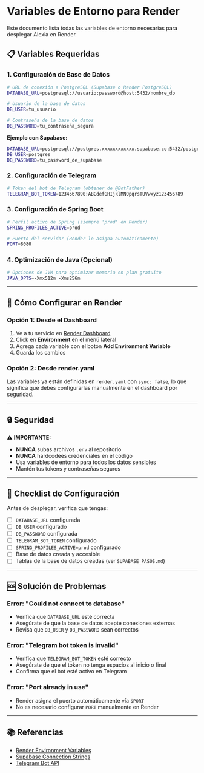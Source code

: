# Variables de Entorno para Render

Este documento lista todas las variables de entorno necesarias para desplegar Alexia en Render.

## 📋 Variables Requeridas

### 1. Configuración de Base de Datos

```bash
# URL de conexión a PostgreSQL (Supabase o Render PostgreSQL)
DATABASE_URL=postgresql://usuario:password@host:5432/nombre_db

# Usuario de la base de datos
DB_USER=tu_usuario

# Contraseña de la base de datos
DB_PASSWORD=tu_contraseña_segura
```

**Ejemplo con Supabase:**
```bash
DATABASE_URL=postgresql://postgres.xxxxxxxxxxxx.supabase.co:5432/postgres
DB_USER=postgres
DB_PASSWORD=tu_password_de_supabase
```

### 2. Configuración de Telegram

```bash
# Token del bot de Telegram (obtener de @BotFather)
TELEGRAM_BOT_TOKEN=1234567890:ABCdefGHIjklMNOpqrsTUVwxyz123456789
```

### 3. Configuración de Spring Boot

```bash
# Perfil activo de Spring (siempre 'prod' en Render)
SPRING_PROFILES_ACTIVE=prod

# Puerto del servidor (Render lo asigna automáticamente)
PORT=8080
```

### 4. Optimización de Java (Opcional)

```bash
# Opciones de JVM para optimizar memoria en plan gratuito
JAVA_OPTS=-Xmx512m -Xms256m
```

---

## 🔧 Cómo Configurar en Render

### Opción 1: Desde el Dashboard

1. Ve a tu servicio en [Render Dashboard](https://dashboard.render.com/)
2. Click en **Environment** en el menú lateral
3. Agrega cada variable con el botón **Add Environment Variable**
4. Guarda los cambios

### Opción 2: Desde render.yaml

Las variables ya están definidas en `render.yaml` con `sync: false`, lo que significa que debes configurarlas manualmente en el dashboard por seguridad.

---

## 🔒 Seguridad

⚠️ **IMPORTANTE:**
- **NUNCA** subas archivos `.env` al repositorio
- **NUNCA** hardcodees credenciales en el código
- Usa variables de entorno para todos los datos sensibles
- Mantén tus tokens y contraseñas seguros

---

## 📝 Checklist de Configuración

Antes de desplegar, verifica que tengas:

- [ ] `DATABASE_URL` configurada
- [ ] `DB_USER` configurado
- [ ] `DB_PASSWORD` configurada
- [ ] `TELEGRAM_BOT_TOKEN` configurado
- [ ] `SPRING_PROFILES_ACTIVE=prod` configurado
- [ ] Base de datos creada y accesible
- [ ] Tablas de la base de datos creadas (ver `SUPABASE_PASOS.md`)

---

## 🆘 Solución de Problemas

### Error: "Could not connect to database"
- Verifica que `DATABASE_URL` esté correcta
- Asegúrate de que la base de datos acepte conexiones externas
- Revisa que `DB_USER` y `DB_PASSWORD` sean correctos

### Error: "Telegram bot token is invalid"
- Verifica que `TELEGRAM_BOT_TOKEN` esté correcto
- Asegúrate de que el token no tenga espacios al inicio o final
- Confirma que el bot esté activo en Telegram

### Error: "Port already in use"
- Render asigna el puerto automáticamente vía `$PORT`
- No es necesario configurar `PORT` manualmente en Render

---

## 📚 Referencias

- [Render Environment Variables](https://render.com/docs/environment-variables)
- [Supabase Connection Strings](https://supabase.com/docs/guides/database/connecting-to-postgres)
- [Telegram Bot API](https://core.telegram.org/bots/api)
